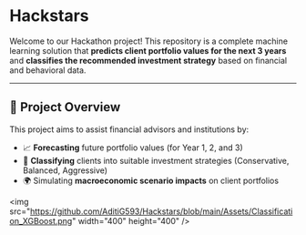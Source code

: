 # Hackstars
Welcome to our Hackathon project! This repository is a complete machine learning solution that **predicts client portfolio values for the next 3 years** and **classifies the recommended investment strategy** based on financial and behavioral data.

---

## 🧠 Project Overview

This project aims to assist financial advisors and institutions by:

- 📈 **Forecasting** future portfolio values (for Year 1, 2, and 3)
- 🧭 **Classifying** clients into suitable investment strategies (Conservative, Balanced, Aggressive)
- 🌍 Simulating **macroeconomic scenario impacts** on client portfolios

<img src="https://github.com/AditiG593/Hackstars/blob/main/Assets/Classification_XGBoost.png" width="400" height="400" />
